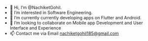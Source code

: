 - 👋 Hi, I’m @NachiketGohil.
- 👀 I’m interested in Software Engineering.
- 🌱 I’m currently currently developing apps on Flutter and Android.
- 💞️ I’m looking to collaborate on Mobile app Development and User Interface and Experience
- 📫 Contact me via Email nachiketgohil185@gmail.com

<!---
NachiketGohil/NachiketGohil is a ✨ special ✨ repository because its `README.md` (this file) appears on your GitHub profile.
You can click the Preview link to take a look at your changes.
--->
